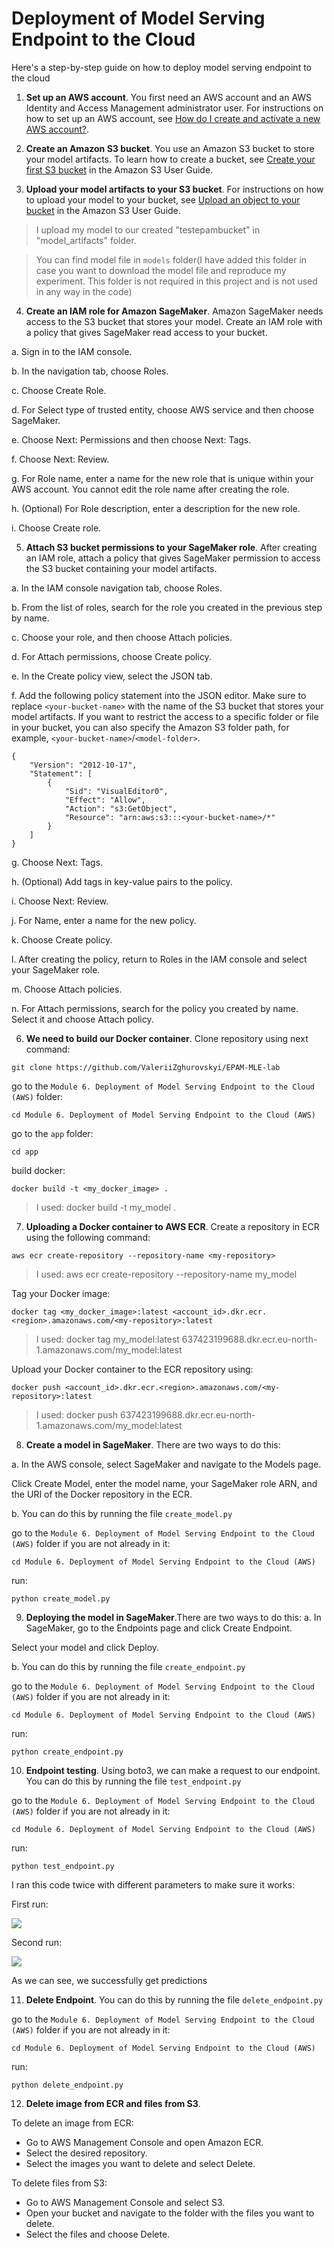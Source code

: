 # Deployment of Model Serving Endpoint to the Cloud

Here's a step-by-step guide on how to deploy model serving endpoint to the cloud

1. **Set up an AWS account**. You first need an AWS account and an AWS Identity and Access Management administrator user. For instructions on how to set up an AWS account, see [How do I create and activate a new AWS account?](https://repost.aws/knowledge-center/create-and-activate-aws-account).

2. **Create an Amazon S3 bucket**. You use an Amazon S3 bucket to store your model artifacts. To learn how to create a bucket, see [Create your first S3 bucket](https://docs.aws.amazon.com/AmazonS3/latest/userguide/creating-bucket.html) in the Amazon S3 User Guide.

3. **Upload your model artifacts to your S3 bucket**. For instructions on how to upload your model to your bucket, see [Upload an object to your bucket](https://docs.aws.amazon.com/AmazonS3/latest/userguide/uploading-an-object-bucket.html) in the Amazon S3 User Guide.

>I upload my model to our created "testepambucket" in "model_artifacts" folder.

>You can find model file in `models` folder(I have added this folder in case you want to download the model file and reproduce my experiment. This folder is not required in this project and is not used in any way in the code)

4. **Create an IAM role for Amazon SageMaker**. Amazon SageMaker needs access to the S3 bucket that stores your model. Create an IAM role with a policy that gives SageMaker read access to your bucket.
   
a. Sign in to the IAM console.

b. In the navigation tab, choose Roles.

c. Choose Create Role.

d. For Select type of trusted entity, choose AWS service and then choose SageMaker.

e. Choose Next: Permissions and then choose Next: Tags.

f. Choose Next: Review.

g. For Role name, enter a name for the new role that is unique within your AWS account. You cannot edit the role name after creating the role.

h. (Optional) For Role description, enter a description for the new role.

i. Choose Create role.

5. **Attach S3 bucket permissions to your SageMaker role**. After creating an IAM role, attach a policy that gives SageMaker permission to access the S3 bucket containing your model artifacts.

a. In the IAM console navigation tab, choose Roles.

b. From the list of roles, search for the role you created in the previous step by name.

c. Choose your role, and then choose Attach policies.

d. For Attach permissions, choose Create policy.

e. In the Create policy view, select the JSON tab.

f. Add the following policy statement into the JSON editor. Make sure to replace `<your-bucket-name>` with the name of the S3 bucket that stores your model artifacts. If you want to restrict the access to a specific folder or file in your bucket, you can also specify the Amazon S3 folder path, for example, `<your-bucket-name>`/`<model-folder>`.
```
{
    "Version": "2012-10-17",
    "Statement": [
        {
            "Sid": "VisualEditor0",
            "Effect": "Allow",
            "Action": "s3:GetObject",
            "Resource": "arn:aws:s3:::<your-bucket-name>/*"
        }
    ]
}
```

g. Choose Next: Tags.

h. (Optional) Add tags in key-value pairs to the policy.

i. Choose Next: Review.

j. For Name, enter a name for the new policy.

k. Choose Create policy.

l. After creating the policy, return to Roles in the IAM console and select your SageMaker role.

m. Choose Attach policies.

n. For Attach permissions, search for the policy you created by name. Select it and choose Attach policy.

6. **We need to build our Docker container**. Clone repository using next command:
```
git clone https://github.com/ValeriiZghurovskyi/EPAM-MLE-lab
```

go to the `Module 6. Deployment of Model Serving Endpoint to the Cloud (AWS)` folder:
```
cd Module 6. Deployment of Model Serving Endpoint to the Cloud (AWS)
```
go to the `app` folder:
```
cd app
```
build docker:
```
docker build -t <my_docker_image> .
```
> I used: docker build -t my_model .

7. **Uploading a Docker container to AWS ECR**. Create a repository in ECR using the following command:
```
aws ecr create-repository --repository-name <my-repository>
```
> I used: aws ecr create-repository --repository-name my_model

Tag your Docker image:
```
docker tag <my_docker_image>:latest <account_id>.dkr.ecr.<region>.amazonaws.com/<my-repository>:latest
```
> I used: docker tag my_model:latest 637423199688.dkr.ecr.eu-north-1.amazonaws.com/my_model:latest

Upload your Docker container to the ECR repository using:
```
docker push <account_id>.dkr.ecr.<region>.amazonaws.com/<my-repository>:latest
```
> I used: docker push 637423199688.dkr.ecr.eu-north-1.amazonaws.com/my_model:latest

8. **Create a model in SageMaker**. There are two ways to do this:

a. In the AWS console, select SageMaker and navigate to the Models page.

Click Create Model, enter the model name, your SageMaker role ARN, and the URI of the Docker repository in the ECR.

b. You can do this by running the file `create_model.py`

go to the `Module 6. Deployment of Model Serving Endpoint to the Cloud (AWS)` folder if you are not already in it:
```
cd Module 6. Deployment of Model Serving Endpoint to the Cloud (AWS)
```
run:
```
python create_model.py
```

9. **Deploying the model in SageMaker**.There are two ways to do this:
a. In SageMaker, go to the Endpoints page and click Create Endpoint.

Select your model and click Deploy.

b. You can do this by running the file `create_endpoint.py`

go to the `Module 6. Deployment of Model Serving Endpoint to the Cloud (AWS)` folder if you are not already in it:
```
cd Module 6. Deployment of Model Serving Endpoint to the Cloud (AWS)
```
run:
```
python create_endpoint.py
```

10. **Endpoint testing**. Using boto3, we can make a request to our endpoint. You can do this by running the file `test_endpoint.py`

go to the `Module 6. Deployment of Model Serving Endpoint to the Cloud (AWS)` folder if you are not already in it:
```
cd Module 6. Deployment of Model Serving Endpoint to the Cloud (AWS)
```
run:
```
python test_endpoint.py
```

I ran this code twice with different parameters to make sure it works:

First run:

![](images/1.png)

Second run:

![](images/2.png)

As we can see, we successfully get predictions

11. **Delete Endpoint**. You can do this by running the file `delete_endpoint.py`

go to the `Module 6. Deployment of Model Serving Endpoint to the Cloud (AWS)` folder if you are not already in it:
```
cd Module 6. Deployment of Model Serving Endpoint to the Cloud (AWS)
```
run:
```
python delete_endpoint.py
```

12. **Delete image from ECR and files from S3**.

To delete an image from ECR:
* Go to AWS Management Console and open Amazon ECR.
* Select the desired repository.
* Select the images you want to delete and select Delete.


To delete files from S3:

* Go to AWS Management Console and select S3.
* Open your bucket and navigate to the folder with the files you want to delete.
* Select the files and choose Delete.
